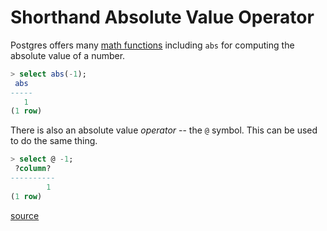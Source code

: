 # Shorthand Absolute Value Operator

Postgres offers many [math functions](https://www.postgresql.org/docs/8.0/functions-math.html) including `abs` for computing the absolute value of a number.

```sql
> select abs(-1);
 abs
-----
   1
(1 row)
```

There is also an absolute value _operator_ -- the `@` symbol. This can be used to do the same thing.

```sql
> select @ -1;
 ?column?
----------
        1
(1 row)
```

[source](https://kb.objectrocket.com/postgresql/why-use-postgres-abs-function-in-sql-729)
